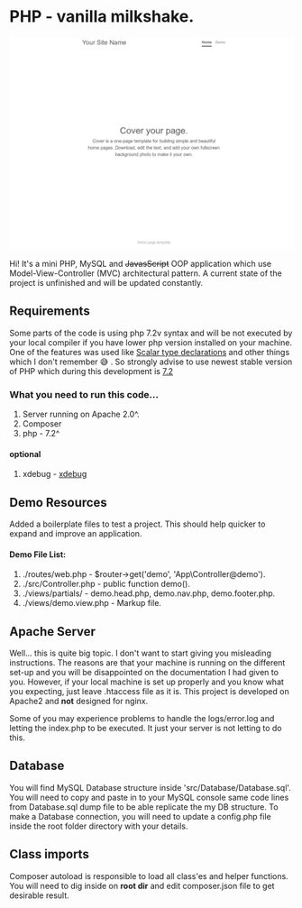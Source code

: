 # PHP - vanilla milkshake.

![Image of Vanilla MilkShake](https://github.com/VitaminasG/PHP-MilkShake/blob/master/Screenshot%20.png)


Hi! It's a mini PHP, MySQL and ~~JavasScript~~ OOP application which use Model-View-Controller (MVC) architectural pattern.
A current state of the project is unfinished and will be updated constantly.
 
## Requirements

Some parts of the code is using php 7.2v syntax and will be not executed
 by your local compiler if you have lower php version installed on your 
 machine. One of the features was used like 
 [Scalar type declarations](https://php.net/manual/en/migration70.new-features.php#migration70.new-features.null-coalesce-op)
 and other things which I don't remember  :sweat_smile: . So strongly advise to use newest
  stable version of PHP which during this development is [7.2](https://www.php.net/downloads.php) 

### What you need to run this code...
1. Server running on Apache 2.0^.
2. Composer
3. php - 7.2^

#### optional

1. xdebug - [xdebug](https://xdebug.org/)

## Demo Resources

Added a boilerplate files to test a project. This should help quicker to expand and improve an application.

#### Demo File List:

1. ./routes/web.php - $router->get('demo', 'App\Controller@demo').
2. ./src/Controller.php - public function demo().
3. ./views/partials/ - demo.head.php, demo.nav.php, demo.footer.php.
4. ./views/demo.view.php - Markup file.

## Apache Server

Well... this is quite big topic. I don't want to start giving you misleading instructions.
 The reasons are that your machine is running on the different set-up and you will be disappointed
 on the documentation I had given to you. However, if your local machine is set up properly
 and you know what you expecting, just leave .htaccess file as it is. This project is developed
 on Apache2 and __not__ designed for nginx.
 
 Some of you may experience problems to handle the logs/error.log and letting the index.php to be executed.
 It just your server is not letting to do this.
 
## Database

You will find MySQL Database structure inside 'src/Database/Database.sql'.
You will need to copy and paste in to your MySQL console same code lines
 from Database.sql dump file to be able replicate the my DB structure. 
To make a Database connection, you will need to update a config.php file
inside the root folder directory with your details.

## Class imports

Composer autoload is responsible to load all class'es and helper functions. 
You will need to dig inside on __root dir__ and edit composer.json file to get desirable result.
